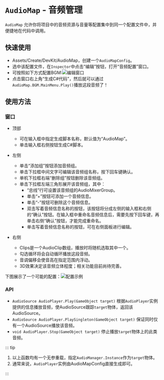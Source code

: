 # `AudioMap` - 音频管理

`AudioMap` 允许你将项目中的音频资源与音量等配置集中到同一个配置文件中，并便捷地在代码中调用。

## 快速使用

- Assets/Create/DevKit/AudioMap，创建一个`AudioMapConfig`。
- 选中该配置文件，在`Inspector`中点击“编辑”按钮，打开“音频配置”窗口。
- 可按照如下方式配置BGM:![编辑窗口](/func/audio/preview.bmp)
- 点击窗口右上角“生成C#代码”，然后就可以通过`AudioMap.BGM.MainMenu.Play()`播放这段音频了！

## 使用方法

### 窗口

- 顶部

  - 可在输入框中指定生成脚本名称，默认值为“AudioMap”。
  - 单击输入框右侧按钮生成C#脚本。
- 左侧

  - 单击“添加组”按钮添加音频组。
  - 单击下拉框中间文字可编辑该音频组名称，按下回车键确认。
  - 单机下拉框右端“删除组”按钮删除该音频组。
  - 单击下拉框左端三角形展开该音频组，其中：
    - “总线”行可设置该音频组的AudioMixerGroup。
    - 单击“+”按钮可添加一个音频信息。
    - 单击“-”按钮可删除这个音频信息。
    - 双击写着音频信息名称的按钮，该按钮将分成左侧的输入框和右侧的“确认”按钮。在输入框中重命名音频信息后，需要先按下回车键，再单击右侧“确认”按钮，才能完成重命名。
    - 单击写着音频信息名称的按钮，可在右侧面板进行编辑。
- 右侧

  - Clips是一个AudioClip数组，播放时将随机选取其中一个。
  - 勾选循环将会自动循环播放这段音频。
  - 音调偏移会使音高在指定范围内浮动。
  - 3D效果决定该音频立体程度；相关功能目前尚待完善。

下图展示了一个可能的配置：![配置示例](/func/audio/example.bmp)

### API

- `AudioSource AudioPlayer.Play(GameObject target)` 根据`AudioPlayer`实例提供的信息播放音频，使AudioSource跟踪`target`物体，返回该AudioSource。
- `AudioSource AudioPlayer.PlaySingleton(GameObject target)` 保证同时仅有一个AudioSource播放该音频。
- `void AudioPlayer.Stop(GameObject target)` 停止播放`target`物体上的此类音频。

::: tip

1. 以上函数均有一个无参重载，指定`AudioManager.Instance`作为`target`物体。
2. 通常来说，`AudioPlayer`实例由AudioMapConfig直接生成即可。

:::
